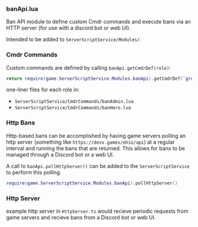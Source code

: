 ### banApi.lua
Ban API module to define custom Cmdr commands and execute bans via an HTTP server (for use with a discord bot or web UI).

Intended to be added to `ServerScriptService/Modules/`.

### Cmdr Commands
Custom commands are defined by calling `banApi.getCmdrDef(role)`:
```lua
return require(game.ServerScriptService.Modules.banApi).getCmdrDef(`group:` "Hero" or "Admin" )
```

one-liner files for each role in:
- `ServerScriptService/CmdrCommands/banAdmin.lua`
- `ServerScriptService/CmdrCommands/banHero.lua`

### Http Bans
Http-based bans can be accomplished by having game servers polling an http server (something like `https://devv.games/ohio/api`) at a regular interval and running the bans that are returned.
This allows for bans to be managed through a Discord bot or a web UI.

A call to `banApi.pollHttpServer()` can be added to the `ServerScriptService`  to perform this polling.
```lua
require(game.ServerScriptService.Modules.banApi).pollHttpServer()
```

### Http Server
example http server in `HttpServer.ts` would recieve periodic requests from game servers and recieve bans from a Discord bot or web UI.
